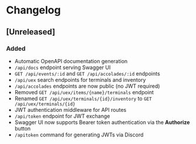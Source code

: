 # Changelog

## [Unreleased]
### Added
- Automatic OpenAPI documentation generation
- `/api/docs` endpoint serving Swagger UI
- `GET /api/events/:id` and `GET /api/accolades/:id` endpoints
- `/api/uex` search endpoints for terminals and inventory
- `/api/accolades` endpoints are now public (no JWT required)
- Removed `GET /api/uex/items/{name}/terminals` endpoint
- Renamed `GET /api/uex/terminals/{id}/inventory` to `GET /api/uex/terminals/{id}`
- JWT authentication middleware for API routes
- `/api/token` endpoint for JWT exchange
- Swagger UI now supports Bearer token authentication via the **Authorize** button
- `/apitoken` command for generating JWTs via Discord

